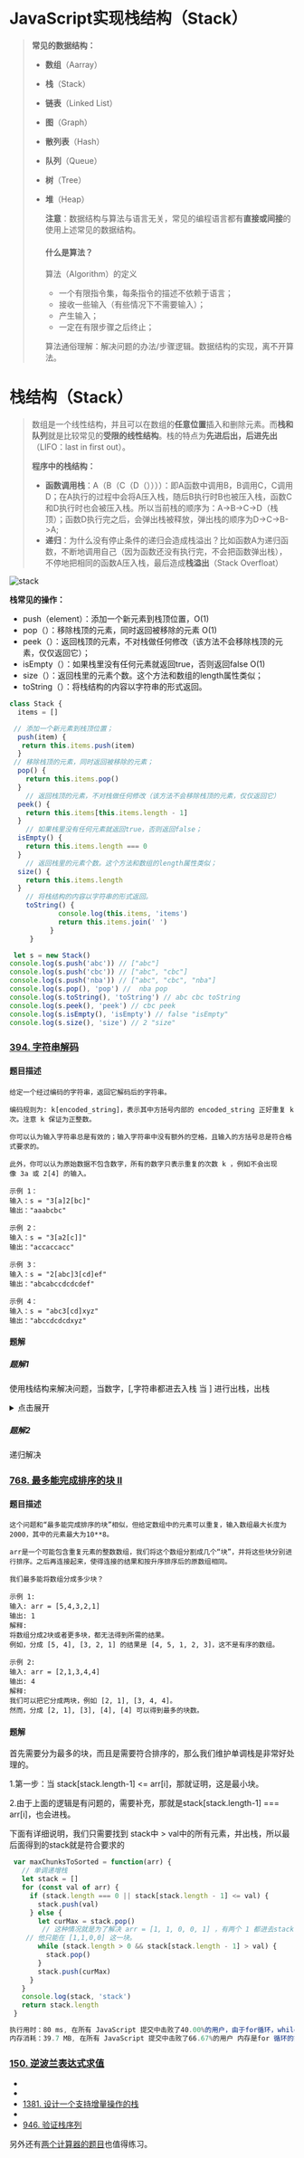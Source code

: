 # JavaScript实现栈结构（Stack）



> **常见的数据结构：**
>
> - **数组**（Aarray）
>
> - **栈**（Stack）
>
> - **链表**（Linked List）
>
> - **图**（Graph）
>
> - **散列表**（Hash）
>
> - **队列**（Queue）
>
> - **树**（Tree）
>
> - **堆**（Heap）
>
>   **注意**：数据结构与算法与语言无关，常见的编程语言都有**直接或间接**的使用上述常见的数据结构。
>
>   #### 什么是算法？
>
>   算法（Algorithm）的定义
>
>   - 一个有限指令集，每条指令的描述不依赖于语言；
>   - 接收一些输入（有些情况下不需要输入）；
>   - 产生输入；
>   - 一定在有限步骤之后终止；
>
>   算法通俗理解：解决问题的办法/步骤逻辑。数据结构的实现，离不开算法。



# 栈结构（Stack）

> 数组是一个线性结构，并且可以在数组的**任意位置**插入和删除元素。而**栈和队列**就是比较常见的**受限的线性结构**。栈的特点为**先进后出，后进先出**（LIFO：last in first out）。
>
> **程序中的栈结构：**
>
> - **函数调用栈**：A（B（C（D（））））：即A函数中调用B，B调用C，C调用D；在A执行的过程中会将A压入栈，随后B执行时B也被压入栈，函数C和D执行时也会被压入栈。所以当前栈的顺序为：A->B->C->D（栈顶）；函数D执行完之后，会弹出栈被释放，弹出栈的顺序为D->C->B->A;
> - **递归**：为什么没有停止条件的递归会造成栈溢出？比如函数A为递归函数，不断地调用自己（因为函数还没有执行完，不会把函数弹出栈），不停地把相同的函数A压入栈，最后造成**栈溢出**（Stack Overfloat）



![stack](images/stack.png)

**栈常见的操作：**

- push（element）：添加一个新元素到栈顶位置，O(1)
- pop（）：移除栈顶的元素，同时返回被移除的元素 O(1)
- peek（）：返回栈顶的元素，不对栈做任何修改（该方法不会移除栈顶的元素，仅仅返回它）；
- isEmpty（）：如果栈里没有任何元素就返回true，否则返回false O(1)
- size（）：返回栈里的元素个数。这个方法和数组的length属性类似；
- toString（）：将栈结构的内容以字符串的形式返回。



```js
class Stack {
  items = []

 // 添加一个新元素到栈顶位置；
  push(item) {
   return this.items.push(item)
  }
 // 移除栈顶的元素，同时返回被移除的元素；
  pop() {
    return this.items.pop()
  }
	// 返回栈顶的元素，不对栈做任何修改（该方法不会移除栈顶的元素，仅仅返回它）
  peek() {
    return this.items[this.items.length - 1]
  }
	// 如果栈里没有任何元素就返回true，否则返回false；
  isEmpty() {
    return this.items.length === 0
  }
	// 返回栈里的元素个数。这个方法和数组的length属性类似；
  size() {
    return this.items.length
  }
	// 将栈结构的内容以字符串的形式返回。
	toString() {
	        console.log(this.items, 'items')
	        return this.items.join(' ')
	      }
	 }

 let s = new Stack()
console.log(s.push('abc')) // ["abc"]
console.log(s.push('cbc')) // ["abc", "cbc"]
console.log(s.push('nba')) // ["abc", "cbc", "nba"]
console.log(s.pop(), 'pop') //  nba pop
console.log(s.toString(), 'toString') // abc cbc toString
console.log(s.peek(), 'peek') // cbc peek
console.log(s.isEmpty(), 'isEmpty') // false "isEmpty"
console.log(s.size(), 'size') // 2 "size"
```

### [394. 字符串解码](https://leetcode-cn.com/problems/decode-string/)

#### 题目描述

```
给定一个经过编码的字符串，返回它解码后的字符串。

编码规则为: k[encoded_string]，表示其中方括号内部的 encoded_string 正好重复 k 次。注意 k 保证为正整数。

你可以认为输入字符串总是有效的；输入字符串中没有额外的空格，且输入的方括号总是符合格式要求的。

此外，你可以认为原始数据不包含数字，所有的数字只表示重复的次数 k ，例如不会出现像 3a 或 2[4] 的输入。

示例 1：
输入：s = "3[a]2[bc]"
输出："aaabcbc"

示例 2：
输入：s = "3[a2[c]]"
输出："accaccacc"

示例 3：
输入：s = "2[abc]3[cd]ef"
输出："abcabccdcdcdef"

示例 4：
输入：s = "abc3[cd]xyz"
输出："abccdcdcdxyz"
```

#### 题解

##### 题解1

使用栈结构来解决问题，当数字，[,字符串都进去入栈 当 ] 进行出栈，出栈

<details>   
  <summary>点击展开</summary>   
 <pre><blockcode>
function decodeString(S) {
  let stack = []
  let num = ''
  for (const s of S) {
    if (!isNaN(s)) {
      num += s
      continue
    }
    if (num) {
      stack.push(num)
      num = ''
    }
    if (s !== ']') {
      stack.push(s)
      continue
    } else if (s === ']') {
      let str = ''
      while (stack.length && stack.slice(-1)[0] !== '[') {
        let lastEle = stack.pop()
        console.log(lastEle)
        str = lastEle + str
      }
      stack.pop() 
      let num = +stack.pop()
      stack.push(str.repeat(num))
    }
  }
  console.log(stack, 'stack')
  return stack.join('')
}
</blockcode></pre>
 <pre><blockcode>
执行用时：80 ms, 在所有 JavaScript 提交中击败了32.18%的用户 O(N)
内存消耗：37.7 MB, 在所有 JavaScript 提交中击败了39.22%的用户 O(N)
</blockcode></pre>
</details>   

##### 题解2 

递归解决



### [768. 最多能完成排序的块 II](https://leetcode-cn.com/problems/max-chunks-to-make-sorted-ii/)

#### 题目描述

```
这个问题和“最多能完成排序的块”相似，但给定数组中的元素可以重复，输入数组最大长度为2000，其中的元素最大为10**8。

arr是一个可能包含重复元素的整数数组，我们将这个数组分割成几个“块”，并将这些块分别进行排序。之后再连接起来，使得连接的结果和按升序排序后的原数组相同。

我们最多能将数组分成多少块？

示例 1:
输入: arr = [5,4,3,2,1]
输出: 1
解释:
将数组分成2块或者更多块，都无法得到所需的结果。
例如，分成 [5, 4], [3, 2, 1] 的结果是 [4, 5, 1, 2, 3]，这不是有序的数组。

示例 2:
输入: arr = [2,1,3,4,4]
输出: 4
解释:
我们可以把它分成两块，例如 [2, 1], [3, 4, 4]。
然而，分成 [2, 1], [3], [4], [4] 可以得到最多的块数。 
```

#### 题解

首先需要分为最多的块，而且是需要符合排序的，那么我们维护单调栈是非常好处理的。

1.第一步：当 stack[stack.length-1] <= arr[i]，那就证明，这是最小块。

2.由于上面的逻辑是有问题的，需要补充，那就是stack[stack.length-1] === arr[i]，也会进栈。

下面有详细说明，我们只需要找到 stack中 > val中的所有元素，并出栈，所以最后面得到的stack就是符合要求的

```js
 var maxChunksToSorted = function(arr) {
   // 单调递增栈
   let stack = []
   for (const val of arr) {
     if (stack.length === 0 || stack[stack.length - 1] <= val) {
       stack.push(val)
     } else {
       let curMax = stack.pop()
		// 这种情况就是为了解决 arr = [1, 1, 0, 0, 1] ，有两个 1 都进去stack了，然后后面的 0，0 就会在 arr[1] 哪一块
   	// 他只能在 [1,1,0,0] 这一块。
       while (stack.length > 0 && stack[stack.length - 1] > val) {
         stack.pop()
       }
       stack.push(curMax)
     }
   }
   console.log(stack, 'stack')
   return stack.length
 }

执行用时：80 ms, 在所有 JavaScript 提交中击败了40.00%的用户，由于for循环，while循环不一定能进去，所以是O(N)
内存消耗：39.7 MB, 在所有 JavaScript 提交中击败了66.67%的用户 内存是for 循环的操作便利，while循环不一定能进去，所以也是O(N)
```





### [150. 逆波兰表达式求值](https://github.com/azl397985856/leetcode/blob/master/problems/150.evaluate-reverse-polish-notation.md)

- 
- 
- [1381. 设计一个支持增量操作的栈](https://leetcode-cn.com/problems/design-a-stack-with-increment-operation/)
- 
- [946. 验证栈序列](https://leetcode-cn.com/problems/validate-stack-sequences/)

另外还有[两个计算器的题目](https://mp.weixin.qq.com/s?__biz=MzI4MzUxNjI3OA==&mid=2247486874&idx=2&sn=3f42546c132983bf22828a99b1c6e7b4&chksm=eb88c183dcff48956d97d1b67e8d070b9561be26f66006773d153457494ca8c43db73a8e7343&token=1469603194&lang=zh_CN#rd)也值得练习。

